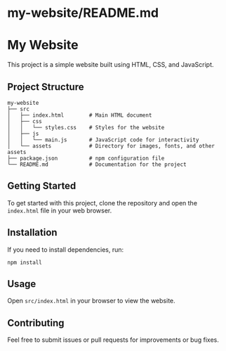 # my-website/README.md

# My Website

This project is a simple website built using HTML, CSS, and JavaScript. 

## Project Structure

```
my-website
├── src
│   ├── index.html        # Main HTML document
│   ├── css
│   │   └── styles.css    # Styles for the website
│   ├── js
│   │   └── main.js       # JavaScript code for interactivity
│   └── assets            # Directory for images, fonts, and other assets
├── package.json          # npm configuration file
└── README.md             # Documentation for the project
```

## Getting Started

To get started with this project, clone the repository and open the `index.html` file in your web browser.

## Installation

If you need to install dependencies, run:

```
npm install
```

## Usage

Open `src/index.html` in your browser to view the website. 

## Contributing

Feel free to submit issues or pull requests for improvements or bug fixes.